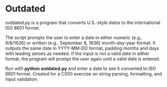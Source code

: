 # Outdated

outdated.py is a program that converts U.S.-style dates to the international ISO 8601 format.

The script prompts the user to enter a date in either numeric (e.g., 9/8/1636) or written (e.g., September 8, 1636) month-day-year format.
It outputs the same date in YYYY-MM-DD format, padding months and days with leading zeroes as needed.
If the input is not a valid date in either format, the program will prompt the user again until a valid date is entered.

Run with **python outdated.py** and enter a date to see it converted to ISO 8601 format.
Created for a CS50 exercise on string parsing, formatting, and input validation.